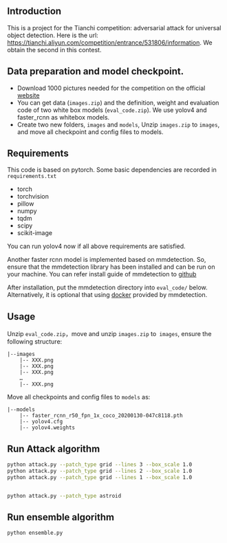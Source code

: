 ## Introduction

This is a project for the Tianchi competition: adversarial attack for universal object detection. Here is the url: https://tianchi.aliyun.com/competition/entrance/531806/information. We obtain the second in this contest.

## Data preparation and model checkpoint.

- Download 1000 pictures needed for the competition on the official [website](https://tianchi.aliyun.com/competition/entrance/531806/information)
- You can get data (`images.zip`) and the definition, weight and evaluation code of two white box models (`eval_code.zip`). We use yolov4 and faster_rcnn as whitebox models.
- Create two new folders, `images` and `models`, Unzip `images.zip` to `images`, and move all checkpoint and config files to models.

## Requirements

This code is based on pytorch. Some basic dependencies are recorded in `requirements.txt`

- torch
- torchvision
- pillow
- numpy
- tqdm
- scipy
- scikit-image
 
You can run yolov4 now if all above requirements are satisfied.

Another faster rcnn model is implemented based on mmdetection. So, ensure that the mmdetection library has been installed and can be run on your machine. You can refer install guide of mmdetection to [github](https://github.com/open-mmlab/mmdetection/blob/master/docs/install.md)

After installation, put the mmdetection directory into `eval_code/` below. Alternatively, it is optional that using [docker](https://github.com/open-mmlab/mmdetection/blob/master/docker/Dockerfile) provided by mmdetection.

## Usage

Unzip `eval_code.zip`，move and unzip `images.zip` to` images`, ensure the following structure:

```
|--images
    |-- XXX.png
    |-- XXX.png
    |-- XXX.png
    …
    |-- XXX.png
```

Move all checkpoints and config files to `models` as:

```
|--models
    |-- faster_rcnn_r50_fpn_1x_coco_20200130-047c8118.pth
    |-- yolov4.cfg
    |-- yolov4.weights
```

## Run Attack algorithm

```bash
python attack.py --patch_type grid --lines 3 --box_scale 1.0
python attack.py --patch_type grid --lines 2 --box_scale 1.0
python attack.py --patch_type grid --lines 1 --box_scale 1.0


python attack.py --patch_type astroid
```

## Run ensemble algorithm
```bash
python ensemble.py
```
